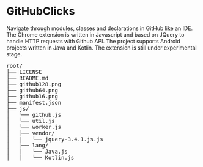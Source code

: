 # GitHubClicks
Navigate through modules, classes and declarations in GitHub like an IDE. The Chrome extension is written in Javascript and based on JQuery to handle HTTP requests with Github API. The project supports Android projects written in Java and Kotlin. The extension is still under experimental stage.

<pre>
root/
├── LICENSE
├── README.md
├── github128.png
├── github64.png
├── github16.png
├── manifest.json
├── js/
│   └── github.js
│   └── util.js
│   └── worker.js
│   ├── vendor/
│   |   └── jquery-3.4.1.js.js
│   ├── lang/
│   |   └── Java.js
│   |   └── Kotlin.js
</pre>
